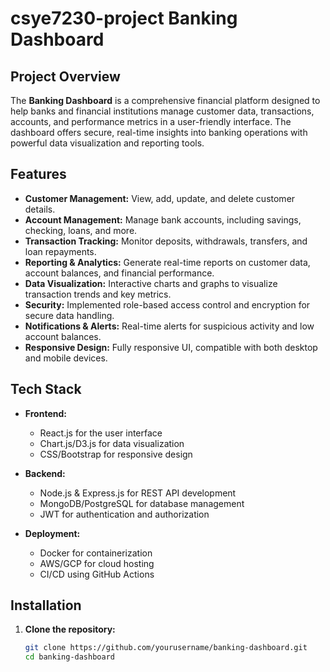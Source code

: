 # csye7230-project Banking Dashboard

## Project Overview

The **Banking Dashboard** is a comprehensive financial platform designed to help banks and financial institutions manage customer data, transactions, accounts, and performance metrics in a user-friendly interface. The dashboard offers secure, real-time insights into banking operations with powerful data visualization and reporting tools.

## Features

- **Customer Management:** View, add, update, and delete customer details.
- **Account Management:** Manage bank accounts, including savings, checking, loans, and more.
- **Transaction Tracking:** Monitor deposits, withdrawals, transfers, and loan repayments.
- **Reporting & Analytics:** Generate real-time reports on customer data, account balances, and financial performance.
- **Data Visualization:** Interactive charts and graphs to visualize transaction trends and key metrics.
- **Security:** Implemented role-based access control and encryption for secure data handling.
- **Notifications & Alerts:** Real-time alerts for suspicious activity and low account balances.
- **Responsive Design:** Fully responsive UI, compatible with both desktop and mobile devices.

## Tech Stack

- **Frontend:**
  - React.js for the user interface
  - Chart.js/D3.js for data visualization
  - CSS/Bootstrap for responsive design

- **Backend:**
  - Node.js & Express.js for REST API development
  - MongoDB/PostgreSQL for database management
  - JWT for authentication and authorization

- **Deployment:**
  - Docker for containerization
  - AWS/GCP for cloud hosting
  - CI/CD using GitHub Actions

## Installation

1. **Clone the repository:**
   ```bash
   git clone https://github.com/yourusername/banking-dashboard.git
   cd banking-dashboard
